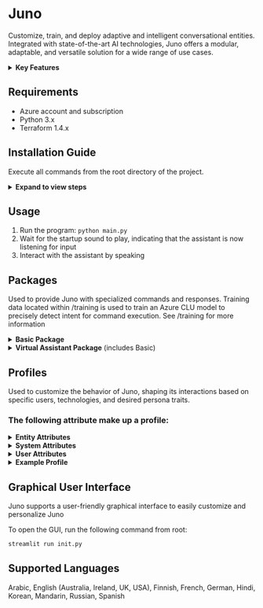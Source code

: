 # Juno

Customize, train, and deploy adaptive and intelligent conversational entities. Integrated with state-of-the-art AI technologies, Juno offers a modular, adaptable, and versatile solution for a wide range of use cases.

<details>
<summary><b>Key Features</b></summary>

### Cutting-Edge AI Integration

- Uses Azure [Speech Services](https://learn.microsoft.com/en-us/azure/ai-services/speech-service/) for speech recognition. 
- Uses Azure  [CLU](https://learn.microsoft.com/en-us/azure/ai-services/language-service/conversational-language-understanding/overview) for intent recognition.
- Employs OpenAI's [GPT-3.5-Turbo](https://platform.openai.com/docs/models) for dynamic, human-like interactions.
- Leverages [Elevenlabs](https://docs.elevenlabs.io/welcome/introduction) for realistic human-sounding text-to-speech.


Note: Integrations will be continuously refined as better solutions become available.

### Highly Customizable

- **Packages**: Define custom commands, guiding entity behavior based on user input. See the [packages](#packages) section for more information.
- **Profiles**: Determine how the entity interacts with users. See the [profiles](#profiles) section for more information.
- **Custom Voices**: Elevenlabs supports the creation and usage of custom voices. With a five-minute audio file of a person speaking, a life-like voice can be created for Juno to use. See [Elevenlabs](https://elevenlabs.io/voice-lab) for more information.
- **Fine-Tune GPT**: Tailor GPT-3.5-Turbo's responses to your specific use-case by fine-tuning the model with training data. See /training/gpt_training_data for example training data.
  
**Tip**: You can effortlessly design profiles, craft custom voices, and fine-tune GPT directly through Juno's GUI. See the [Graphical User Interface](#graphical-user-interface) section for more information.

</details>

## Requirements
- Azure account and subscription
- Python 3.x
- Terraform 1.4.x

## Installation Guide

Execute all commands from the root directory of the project.

<details>
<summary><b>Expand to view steps </b></summary>

### Step 1: Install Required Packages

Run the following command to install the necessary packages:

```bash
pip install -r requirements.txt
```

### Step 2: Customize Configuration

Open the secret configuration file in your text editor for customization:

```bash
code configuration/config.yaml
```
Update the file with your personal settings and save it.

### Step 3: Sign into Azure Account

Log into your Azure account using the Azure CLI:

```bash
az login
```

### Step 4: Create Azure Resources

Navigate to the infra directory and run the script to create the necessary Azure resources:

```bash
cd infra && ./create_infrastructure.sh
```
**What This Does**: 
- Creates a Resource Group containing a Speech Service, Language Understanding, and Translator resource.
- Creates a Key Vault containing all necessary API keys and endpoints.

   **Note**: To destroy the created Azure resources run:
   ```bash
   cd infra && ./destroy_infrastructure.sh
   ```

### Step 5: Encrypt and Secure Secret Data

Navigate back to root directory and run the script to save and encrypt all secret data locally:

```bash
cd .. && python -m configuration.manage_secrets
```

### Step 6: Train CLU Model

Start the training session for your Conversation Language Understanding (CLU) model using the provided training data
located within 'training/virtual_assitant_training_data':

```bash
python -m training.begin_training_session
```
After training and deploying is complete, you can view your trained model at: https://language.cognitive.azure.com/home

### Step 7: Fine-tune GPT (Optional)

Begin a fine-tuning session for GPT using the provided training data located within 'training/gpt_training_data':

```bash
python -m training.begin_gpt_training_session
```

</details>

## Usage
1. Run the program: `python main.py`
2. Wait for the startup sound to play, indicating that the assistant is now listening for input
3. Interact with the assistant by speaking

## Packages
Used to provide Juno with specialized commands and responses. 
Training data located within /training is used to train an Azure CLU model to precisely detect intent for command execution. See /training for more information

<details>
<summary><b>Basic Package</b></summary>

#### Control Behavior
| Input | Response | Action |
| ------- | -------- | -------- |
| Mute  | I am now muted | Mutes responses | 
| Unmute | I am not unmuted | Unmutes responses |
| Pause | Pausing |  Pauses functionalities |
| Unpause | Unpaused |  Resumes functionalities |
| Exit | Exiting, goodbye! |  Terminates program |
#### Personalization
| Input | Response | Action |
| ------- | -------- | -------- |
| Change your language to {language} | Changing language to {language} | Changes language |
| Change your gender to {gender} | Changing gender to {gender} | Changes gender |
| Change your persona to {role} | Changing persona to {persona} | Changes persona |
| Change voice | I have changed my voice | Changes voice |

</details>

<details>
<summary><b>Virtual Assistant Package</b> (includes Basic)</summary>

#### Weather Retrieval
| Input | Response | Action |
| ------- | -------- | -------- |
| What is the weather in {location} | The weather in {location} is {temperature} degrees. | Fetches temperature via OpenWeatherMap API |
#### Speech Translation
| Input | Response | Action |
| ------- | -------- | -------- |
| Translate {speech} into {language} | {translated_speech} |  Uses Azure for speech translation |
#### Control Lights
| Input | Response | Action |
| ------- | -------- | -------- |
| Turn lights {off/on} | None | Controls smart LED lights |
| Change light color to {color} | None | Changes light color |
#### Control Music 
| Input | Response | Action |
| ------- | -------- | -------- |
| Play {song} | None |  Plays song via Spotify API |
| Pause song | None |  Pauses song via Spotify API |
| Play next song | None |  Plays next song via Spotify API |
| Lower volume | None | Decreases volume by 10% |
| Raise volume | None | Increases volume by 10% |
#### Set Alarm
| Input | Response | Action |
| ------- | -------- | -------- |
| Set an alarm for {day and time} | Setting an alarm for {day and time} | Sets an alarm |
#### Set Reminder
| Input | Response | Action |
| ------- | -------- | -------- |
| Set a reminder for {day and time} to do {reminder} | Setting a reminder | Sets a reminder for {day and time} to do {reminder} |
#### Set Timer
| Input | Response | Action |
| ------- | -------- | -------- |
| Set a timer for {time} {metric} | Setting a timer for {time} {metric} | Sets a timer |
#### News Retrieval 
| Input | Response | Action |
| ------- | -------- | -------- |
| Give me the news | Sure here is what's going on in the world. {Gives a summary of the top 3 news articles (using a fine-tuned GPT-3.5-turbo model | Fetches top news headlines via News API |
#### Web Browsing
| Input | Response | Action |
| ------- | -------- | -------- |
| Open {website} | Opening {website} |  Opens website |
| Search {speech} | Searching for {speech} |  Google search |
| Search youtube for {speech} | Searching Youtube for {speech} | Searches YouTube |

</details>

## Profiles
Used to customize the behavior of Juno, shaping its interactions based on specific users, technologies, and desired persona traits.

### The following attribute make up a profile:

<details>
<summary><b>Entity Attributes</b></summary>

| Attribute  | Example Value  | Description |
| :--------- | :------------ | :---------- |
| `name`     | barack obama  | The name of the entity |
| `gender`   | male          | Gender of the entity |
| `language` | english       | Language entity speaks in (Refer to documentation for available languages) |
| `personality` | friendly   | Describes the overall temperament of the entity |
| `persona`  | barack obama  | The entity will act as if they are this persona |
| `prompt`   | you are an assistant designed to concisely help the user with their queries | Prompt used to query GPT |
| `role`     | assistant     | Role of the entity |

</details>

<details>
<summary><b>System Attributes</b></summary>

| Attribute               | Example Value   | Description |
| :----------------------- | :-------------- | :---------- |
| `gpt_model`              | gpt-3.5-turbo   | Model used for generating responses (Fine-tuning recommended. See /training) |
| `package`                | virtual_assistant | Optional package for added functionalities. See [packages](#packages) for more information |
| `startup_sound`          | true           | Whether to play a startup sound |
| `voice_name`             | barack obama   | Voice used for text-to-speech. In this example, I am using a custom-made voice modeled after Barack Obama, created using Elevenlabs |
| `text_to_speech_engine`  | elevenlabs     | Engine used for text-to-speech (e.g., Elevenlabs or Azure) |
| `voice_recognition_engine` | azure        | Engine used for voice recognition |

</details>

<details>
<summary><b>User Attributes</b></summary>

| Attribute   | Example Value | Description |
| :----------- | :------------ | :---------- |
| `user_name`  | james          | Name of the user interacting with the entity |
| `user_gender`| male         | Gender of the user |
| `user_age`   | 22          | Age of the user |

</details>

<details>
<summary><b>Example Profile</b></summary>
   
```yaml
entity:
  name: barack obama
  gender: male
  language: english 
  personality: friendly
  persona: barack obama 
  prompt: you are an assistant designed to concisely help the user with their queries 
  role: assistant  
system:
  gpt_model: gpt-3.5-turbo 
  package: virtual_assistant 
  startup_sound: true 
  voice_name: barack obama 
  text_to_speech_engine: elevenlabs 
  voice_recognition_engine: azure 
user:
  user_name: null  
  user_gender: null   
  user_age: null
```
</details>

## Graphical User Interface
Juno supports a user-friendly graphical interface to easily customize and personalize Juno

To open the GUI, run the following command from root:
```bash
streamlit run init.py
```

 ## Supported Languages
 Arabic, English (Australia, Ireland, UK, USA), Finnish, French, German, Hindi, Korean, Mandarin, Russian, Spanish
